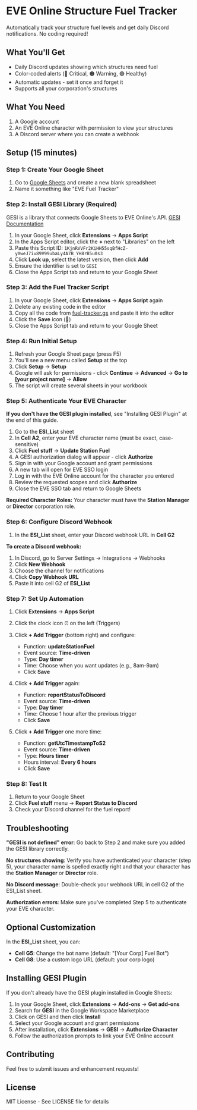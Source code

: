 # EVE Online Structure Fuel Tracker

Automatically track your structure fuel levels and get daily Discord notifications. No coding required!

## What You'll Get

- Daily Discord updates showing which structures need fuel
- Color-coded alerts (🔴 Critical, 🟠 Warning, 🟢 Healthy)
- Automatic updates - set it once and forget it
- Supports all your corporation's structures

## What You Need

1. A Google account
2. An EVE Online character with permission to view your structures
3. A Discord server where you can create a webhook

## Setup (15 minutes)

### Step 1: Create Your Google Sheet

1. Go to [Google Sheets](https://sheets.google.com) and create a new blank spreadsheet
2. Name it something like "EVE Fuel Tracker"

### Step 2: Install GESI Library (Required)

GESI is a library that connects Google Sheets to EVE Online's API. [GESI Documentation](https://github.com/Blacksmoke16/GESI)

1. In your Google Sheet, click **Extensions** → **Apps Script**
2. In the Apps Script editor, click the **+** next to "Libraries" on the left
3. Paste this Script ID: `1KjnRVVFr2KiHH55sqBfHcZ-yXweJ7iv89V99ubaLy4A7B_YH8rB5u0s3`
4. Click **Look up**, select the latest version, then click **Add**
5. Ensure the identifier is set to `GESI`
6. Close the Apps Script tab and return to your Google Sheet

### Step 3: Add the Fuel Tracker Script

1. In your Google Sheet, click **Extensions** → **Apps Script** again
2. Delete any existing code in the editor
3. Copy all the code from [fuel-tracker.gs](fuel-tracker.gs) and paste it into the editor
4. Click the **Save** icon (💾)
5. Close the Apps Script tab and return to your Google Sheet

### Step 4: Run Initial Setup

1. Refresh your Google Sheet page (press F5)
2. You'll see a new menu called **Setup** at the top
3. Click **Setup** → **Setup**
4. Google will ask for permissions - click **Continue** → **Advanced** → **Go to [your project name]** → **Allow**
5. The script will create several sheets in your workbook

### Step 5: Authenticate Your EVE Character

**If you don't have the GESI plugin installed**, see "Installing GESI Plugin" at the end of this guide.

1. Go to the **ESI_List** sheet
2. In **Cell A2**, enter your EVE character name (must be exact, case-sensitive)
3. Click **Fuel stuff** → **Update Station Fuel**
4. A GESI authorization dialog will appear - click **Authorize**
5. Sign in with your Google account and grant permissions
6. A new tab will open for EVE SSO login
7. Log in with the EVE Online account for the character you entered
8. Review the requested scopes and click **Authorize**
9. Close the EVE SSO tab and return to Google Sheets

**Required Character Roles:** Your character must have the **Station Manager** or **Director** corporation role.

### Step 6: Configure Discord Webhook

1. In the **ESI_List** sheet, enter your Discord webhook URL in **Cell G2**

**To create a Discord webhook:**
1. In Discord, go to Server Settings → Integrations → Webhooks
2. Click **New Webhook**
3. Choose the channel for notifications
4. Click **Copy Webhook URL**
5. Paste it into cell G2 of **ESI_List**

### Step 7: Set Up Automation

1. Click **Extensions** → **Apps Script**
2. Click the clock icon ⏰ on the left (Triggers)
3. Click **+ Add Trigger** (bottom right) and configure:
   - Function: **updateStationFuel**
   - Event source: **Time-driven**
   - Type: **Day timer**
   - Time: Choose when you want updates (e.g., 8am-9am)
   - Click **Save**

4. Click **+ Add Trigger** again:
   - Function: **reportStatusToDiscord**
   - Event source: **Time-driven**
   - Type: **Day timer**
   - Time: Choose 1 hour after the previous trigger
   - Click **Save**

5. Click **+ Add Trigger** one more time:
   - Function: **getUtcTimestampToS2**
   - Event source: **Time-driven**
   - Type: **Hours timer**
   - Hours interval: **Every 6 hours**
   - Click **Save**

### Step 8: Test It

1. Return to your Google Sheet
2. Click **Fuel stuff** menu → **Report Status to Discord**
3. Check your Discord channel for the fuel report!

## Troubleshooting

**"GESI is not defined" error**: Go back to Step 2 and make sure you added the GESI library correctly.

**No structures showing**: Verify you have authenticated your character (step 5), your character name is spelled exactly right and that your character has the **Station Manager** or **Director** role.

**No Discord message**: Double-check your webhook URL in cell G2 of the ESI_List sheet.

**Authorization errors**: Make sure you've completed Step 5 to authenticate your EVE character.

## Optional Customization

In the **ESI_List** sheet, you can:
- **Cell G5**: Change the bot name (default: "[Your Corp] Fuel Bot")
- **Cell G8**: Use a custom logo URL (default: your corp logo)

## Installing GESI Plugin

If you don't already have the GESI plugin installed in Google Sheets:

1. In your Google Sheet, click **Extensions** → **Add-ons** → **Get add-ons**
2. Search for **GESI** in the Google Workspace Marketplace
3. Click on GESI and then click **Install**
4. Select your Google account and grant permissions
5. After installation, click **Extensions** → **GESI** → **Authorize Character**
6. Follow the authorization prompts to link your EVE Online account

## Contributing

Feel free to submit issues and enhancement requests!

## License

MIT License - See LICENSE file for details